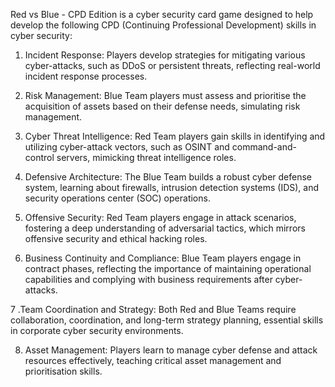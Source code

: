 Red vs Blue - CPD Edition is a cyber security  card game designed to help develop the following CPD (Continuing Professional Development) skills in cyber security:

1. Incident Response: Players develop strategies for mitigating various cyber-attacks, such as DDoS or persistent threats, reflecting real-world incident response processes.

2. Risk Management: Blue Team players must assess and prioritise the acquisition of assets based on their defense needs, simulating risk management.

3. Cyber Threat Intelligence: Red Team players gain skills in identifying and utilizing cyber-attack vectors, such as OSINT and command-and-control servers, mimicking threat intelligence roles.

4. Defensive Architecture: The Blue Team builds a robust cyber defense system, learning about firewalls, intrusion detection systems (IDS), and security operations center (SOC) operations.

5. Offensive Security: Red Team players engage in attack scenarios, fostering a deep understanding of adversarial tactics, which mirrors offensive security and ethical hacking roles.

6. Business Continuity and Compliance: Blue Team players engage in contract phases, reflecting the importance of maintaining operational capabilities and complying with business requirements after cyber-attacks.

7 .Team Coordination and Strategy: Both Red and Blue Teams require collaboration, coordination, and long-term strategy planning, essential skills in corporate cyber security environments.

8. Asset Management: Players learn to manage cyber defense and attack resources effectively, teaching critical asset management and prioritisation skills.
